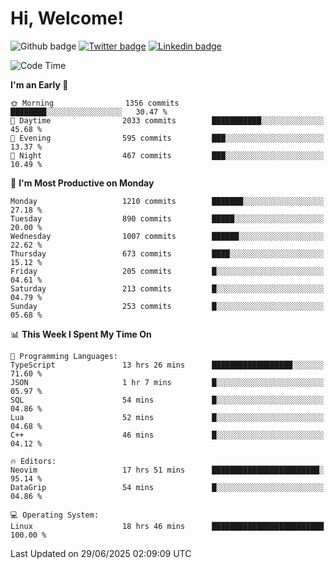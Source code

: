   # Hi, Welcome!
  ![Github badge](https://img.shields.io/github/followers/kraken-afk.svg?style=social&label=Follow&maxAge=2592000)
  [![Twitter badge](https://img.shields.io/badge/-Twitter-00acee?style=flat-square&logo=Twitter&logoColor=white)](https://twitter.com/trshppl)
  [![Linkedin badge](https://img.shields.io/badge/LinkedIn-0077B5?style=flat-square&logo=linkedin&logoColor=white)](https://www.linkedin.com/in/noveanrer)
<!--START_SECTION:waka-->
![Code Time](http://img.shields.io/badge/Code%20Time-1%2C040%20hrs%2054%20mins-blue)

**I'm an Early 🐤** 

```text
🌞 Morning                1356 commits        ████████░░░░░░░░░░░░░░░░░   30.47 % 
🌆 Daytime                2033 commits        ███████████░░░░░░░░░░░░░░   45.68 % 
🌃 Evening                595 commits         ███░░░░░░░░░░░░░░░░░░░░░░   13.37 % 
🌙 Night                  467 commits         ███░░░░░░░░░░░░░░░░░░░░░░   10.49 % 
```
📅 **I'm Most Productive on Monday** 

```text
Monday                   1210 commits        ███████░░░░░░░░░░░░░░░░░░   27.18 % 
Tuesday                  890 commits         █████░░░░░░░░░░░░░░░░░░░░   20.00 % 
Wednesday                1007 commits        ██████░░░░░░░░░░░░░░░░░░░   22.62 % 
Thursday                 673 commits         ████░░░░░░░░░░░░░░░░░░░░░   15.12 % 
Friday                   205 commits         █░░░░░░░░░░░░░░░░░░░░░░░░   04.61 % 
Saturday                 213 commits         █░░░░░░░░░░░░░░░░░░░░░░░░   04.79 % 
Sunday                   253 commits         █░░░░░░░░░░░░░░░░░░░░░░░░   05.68 % 
```


📊 **This Week I Spent My Time On** 

```text
💬 Programming Languages: 
TypeScript               13 hrs 26 mins      ██████████████████░░░░░░░   71.60 % 
JSON                     1 hr 7 mins         █░░░░░░░░░░░░░░░░░░░░░░░░   05.97 % 
SQL                      54 mins             █░░░░░░░░░░░░░░░░░░░░░░░░   04.86 % 
Lua                      52 mins             █░░░░░░░░░░░░░░░░░░░░░░░░   04.68 % 
C++                      46 mins             █░░░░░░░░░░░░░░░░░░░░░░░░   04.12 % 

🔥 Editors: 
Neovim                   17 hrs 51 mins      ████████████████████████░   95.14 % 
DataGrip                 54 mins             █░░░░░░░░░░░░░░░░░░░░░░░░   04.86 % 

💻 Operating System: 
Linux                    18 hrs 46 mins      █████████████████████████   100.00 % 
```


 Last Updated on 29/06/2025 02:09:09 UTC
<!--END_SECTION:waka-->